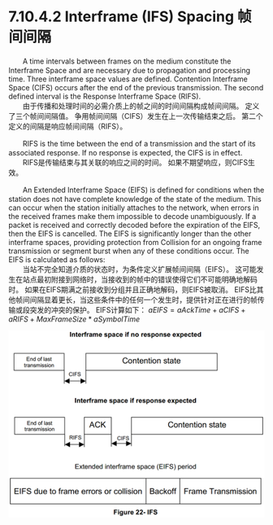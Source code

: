 # 7.10.4.2 Interframe (IFS) Spacing 帧间间隔
　　A time intervals between frames on the medium constitute the Interframe Space and are necessary due to propagation and processing time. Three interframe space values are defined. Contention Interframe Space (CIFS) occurs after the end of the previous transmission. The second defined interval is the Response Interframe Space (RIFS).  
　　由于传播和处理时间的必需介质上的帧之间的时间间隔构成帧间间隔。 定义了三个帧间间隔值。 争用帧间间隔（CIFS）发生在上一次传输结束之后。 第二个定义的间隔是响应帧间间隔（RIFS）。  

　　RIFS is the time between the end of a transmission and the start of its associated response. If no response is expected, the CIFS is in effect.  
　　RIFS是传输结束与其关联的响应之间的时间。 如果不期望响应，则CIFS生效。  

　　An Extended Interframe Space (EIFS) is defined for conditions when the station does not have complete knowledge of the state of the medium. This can occur when the station initially attaches to the network, when errors in the received frames make them impossible to decode unambiguously. If a packet is received and correctly decoded before the expiration of the EIFS, then the EIFS is cancelled. The EIFS is significantly longer than the other interframe spaces, providing protection from Collision for an ongoing frame transmission or segment burst when any of these conditions occur. The EIFS is calculated as follows:  
　　当站不完全知道介质的状态时，为条件定义扩展帧间间隔（EIFS）。 这可能发生在站点最初附接到网络时，当接收到的帧中的错误使得它们不可能明确地解码时。 如果在EIFS期满之前接收到分组并且正确地解码，则EIFS被取消。 EIFS比其他帧间间隔显着更长，当这些条件中的任何一个发生时，提供针对正在进行的帧传输或段突发的冲突的保护。 EIFS计算如下：
$aEIFS = aAckTime + aCIFS + aRIFS + MaxFrameSize*aSymbolTime$

<center><img src="../images/G3_figure22.png"/></center>
